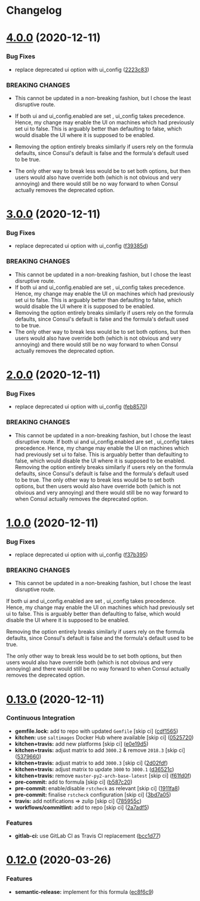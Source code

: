 # Changelog

# [4.0.0](https://github.com/myii/consul-formula/compare/v3.0.0...v4.0.0) (2020-12-11)


### Bug Fixes

* replace deprecated ui option with ui_config ([2223c83](https://github.com/myii/consul-formula/commit/2223c83d1da61e9ca978a0ad0b07a97c23d818f1))


### BREAKING CHANGES

* This cannot be updated in a non-breaking fashion,
but I chose the least disruptive route.

* If both ui and ui_config.enabled are set , ui_config takes precedence.
Hence, my change may enable the UI on machines which had previously set
ui to false. This is arguably better than defaulting to false,
which would disable the UI where it is supposed to be enabled.

* Removing the option entirely breaks similarly if users rely on the formula
defaults, since Consul's default is false and the formula's default used
to be true.

* The only other way to break less would be to set both options, but then
users would also have override both (which is not obvious and very annoying)
and there would still be no way forward to when Consul actually removes the
deprecated option.

# [3.0.0](https://github.com/myii/consul-formula/compare/v2.0.0...v3.0.0) (2020-12-11)


### Bug Fixes

* replace deprecated ui option with ui_config ([f39385d](https://github.com/myii/consul-formula/commit/f39385dd846947aa6e6bb9555859a67b4530451a))


### BREAKING CHANGES

* This cannot be updated in a non-breaking fashion,
but I chose the least disruptive route.
* If both ui and ui_config.enabled are set , ui_config takes precedence.
Hence, my change may enable the UI on machines which had previously set
ui to false. This is arguably better than defaulting to false,
which would disable the UI where it is supposed to be enabled.
* Removing the option entirely breaks similarly if users rely on the formula
defaults, since Consul's default is false and the formula's default used
to be true.
* The only other way to break less would be to set both options, but then
users would also have override both (which is not obvious and very annoying)
and there would still be no way forward to when Consul actually removes the
deprecated option.

# [2.0.0](https://github.com/myii/consul-formula/compare/v1.0.0...v2.0.0) (2020-12-11)


### Bug Fixes

* replace deprecated ui option with ui_config ([feb8570](https://github.com/myii/consul-formula/commit/feb85706ee553f1059a6592525126775cabeaee8))


### BREAKING CHANGES

* This cannot be updated in a non-breaking fashion,
but I chose the least disruptive route.
If both ui and ui_config.enabled are set , ui_config takes precedence.
Hence, my change may enable the UI on machines which had previously set
ui to false. This is arguably better than defaulting to false,
which would disable the UI where it is supposed to be enabled.
Removing the option entirely breaks similarly if users rely on the formula
defaults, since Consul's default is false and the formula's default used
to be true.
The only other way to break less would be to set both options, but then
users would also have override both (which is not obvious and very annoying)
and there would still be no way forward to when Consul actually removes the
deprecated option.

# [1.0.0](https://github.com/myii/consul-formula/compare/v0.13.0...v1.0.0) (2020-12-11)


### Bug Fixes

* replace deprecated ui option with ui_config ([f37b395](https://github.com/myii/consul-formula/commit/f37b395f2799af1f5883181e54e771ac7ff309da))


### BREAKING CHANGES

* This cannot be updated in a non-breaking fashion,
but I chose the least disruptive route.

If both ui and ui_config.enabled are set , ui_config takes precedence.
Hence, my change may enable the UI on machines which had previously set
ui to false. This is arguably better than defaulting to false,
which would disable the UI where it is supposed to be enabled.

Removing the option entirely breaks similarly if users rely on the formula
defaults, since Consul's default is false and the formula's default used
to be true.

The only other way to break less would be to set both options, but then
users would also have override both (which is not obvious and very annoying)
and there would still be no way forward to when Consul actually removes the
deprecated option.

# [0.13.0](https://github.com/myii/consul-formula/compare/v0.12.0...v0.13.0) (2020-12-11)


### Continuous Integration

* **gemfile.lock:** add to repo with updated `Gemfile` [skip ci] ([cdf1565](https://github.com/myii/consul-formula/commit/cdf15658c1a8068a72f2110ede5219c4b4953677))
* **kitchen:** use `saltimages` Docker Hub where available [skip ci] ([0525720](https://github.com/myii/consul-formula/commit/0525720080bfd4fe89e1a84729e31e4055e92b95))
* **kitchen+travis:** add new platforms [skip ci] ([e0e19d5](https://github.com/myii/consul-formula/commit/e0e19d5ea05a029627b0f3aa3516bf9e9b480de3))
* **kitchen+travis:** adjust matrix to add `3000.2` & remove `2018.3` [skip ci] ([5379660](https://github.com/myii/consul-formula/commit/537966061de97cd2ea875fa3986b22e78ac17109))
* **kitchen+travis:** adjust matrix to add `3000.3` [skip ci] ([2d02fdf](https://github.com/myii/consul-formula/commit/2d02fdfdc1725d3f8ef04e2228b8f5965254e69c))
* **kitchen+travis:** adjust matrix to update `3000` to `3000.1` ([d36521c](https://github.com/myii/consul-formula/commit/d36521c262801a6e292b86e783d0d415090e3fa2))
* **kitchen+travis:** remove `master-py2-arch-base-latest` [skip ci] ([f61fd0f](https://github.com/myii/consul-formula/commit/f61fd0f0893d9a0e5cf3ef55155d464c0c40a9bd))
* **pre-commit:** add to formula [skip ci] ([b587c20](https://github.com/myii/consul-formula/commit/b587c20dc91dd5fab36bfe06df27db5812b86288))
* **pre-commit:** enable/disable `rstcheck` as relevant [skip ci] ([1911fa8](https://github.com/myii/consul-formula/commit/1911fa869a3943a33bfa06519e3844cd99b38936))
* **pre-commit:** finalise `rstcheck` configuration [skip ci] ([3bd7a05](https://github.com/myii/consul-formula/commit/3bd7a05d0b4e0b75af82115be2d1789e3c1887f1))
* **travis:** add notifications => zulip [skip ci] ([785955c](https://github.com/myii/consul-formula/commit/785955c10b5e2945ef0aba10742d7a498b5467c3))
* **workflows/commitlint:** add to repo [skip ci] ([2a7adf5](https://github.com/myii/consul-formula/commit/2a7adf5847dcbb227edf2fb20997755190aa10cf))


### Features

* **gitlab-ci:** use GitLab CI as Travis CI replacement ([bcc1d77](https://github.com/myii/consul-formula/commit/bcc1d777efeb6a4fdcf2029a57db7a6ac304c8f6))

# [0.12.0](https://github.com/saltstack-formulas/consul-formula/compare/v0.11.2...v0.12.0) (2020-03-26)


### Features

* **semantic-release:** implement for this formula ([ec8f6c9](https://github.com/saltstack-formulas/consul-formula/commit/ec8f6c92aa91d2714287b640f5210ff62e063ade))
